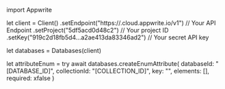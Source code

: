 import Appwrite

let client = Client()
    .setEndpoint("https://<REGION>.cloud.appwrite.io/v1") // Your API Endpoint
    .setProject("5df5acd0d48c2") // Your project ID
    .setKey("919c2d18fb5d4...a2ae413da83346ad2") // Your secret API key

let databases = Databases(client)

let attributeEnum = try await databases.createEnumAttribute(
    databaseId: "[DATABASE_ID]",
    collectionId: "[COLLECTION_ID]",
    key: "",
    elements: [],
    required: xfalse
)

